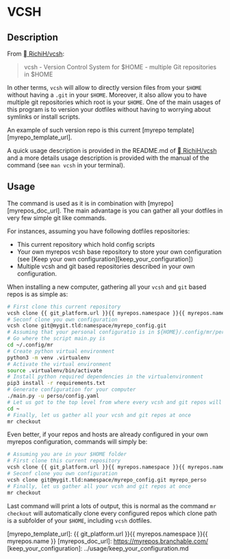 # VCSH

## Description

From [ RichiH/vcsh][vcsh_repo_url]:

> vcsh - Version Control System for $HOME - multiple Git repositories in $HOME

In other terms, `vcsh` will allow to directly version files from your `$HOME`
without having a `.git` in your `$HOME`. Moreover, it also allow you to have
multiple git repositories which root is your `$HOME`. One of the main usages of
this program is to version your dotfiles without having to worrying about
symlinks or install scripts.

An example of such version repo is this current [myrepo
template][myrepo_template_url].

A quick usage description is provided in the README.md of [
RichiH/vcsh][vcsh_repo_url] and a more details usage description is provided
with the manual of the command (see `man vcsh` in your terminal).

## Usage

The command is used as it is in combination with [myrepo][myrepos_doc_url]. The
main advantage is you can gather all your dotfiles in very few simple git like
commands.

For instances, assuming you have following dotfiles repositories:

  - This current repository which hold config scripts
  - Your own myrepos vcsh base repository to store your own configuration (see
   [Keep your own configuration][keep_your_configuration])
  - Multiple vcsh and git based repositories described in your own configuration.

When installing a new computer, gathering all your `vcsh` and `git` based repos
is as simple as:

```bash
# First clone this current repository
vcsh clone {{ git_platform.url }}{{ myrepos.namespace }}{{ myrepos.name }}.git {{ myrepos.name }}
# Seconf clone you own configuration
vcsh clone git@mygit.tld:namespace/myrepo_config.git
# Assuming that your personal configuratio is in ${HOME}/.config/mr/perso/
# Go where the script main.py is
cd ~/.config/mr
# Create python virtual environment
python3 -m venv .virtualenv
# Activate the virtual environment
source .virtualenv/bin/activate
# Install python required dependencies in the virtualenvironment
pip3 install -r requirements.txt
# Generate configuration for your computer
./main.py -u perso/config.yaml
# Let us got to the top level from where every vcsh and git repos will be clone
cd ~
# Finally, let us gather all your vcsh and git repos at once
mr checkout
```

Even better, if your repos and hosts are already configured in your own myrepos
configuration, commands will simply be:

```bash
# Assuming you are in your $HOME folder
# First clone this current repository
vcsh clone {{ git_platform.url }}{{ myrepos.namespace }}{{ myrepos.name }}.git {{ myrepos.name }}
# Seconf clone you own configuration
vcsh clone git@mygit.tld:namespace/myrepo_config.git myrepo_perso
# Finally, let us gather all your vcsh and git repos at once
mr checkout
```


Last command will print a lots of output, this is normal as the command `mr
checkout` will automatically clone every configured repos which clone path is a
subfolder of your `$HOME`, including `vcsh` dotfiles.


[vcsh_repo_url]: https://github.com/RichiH/vcsh
[myrepo_template_url]: {{ git_platform.url }}{{ myrepos.namespace }}{{ myrepos.name }}
[myrepos_doc_url]: https://myrepos.branchable.com/
[keep_your_configuration]: ../usage/keep_your_configuration.md
